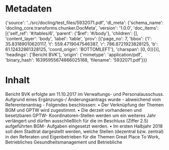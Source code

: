 # Metadaten
{'source': '../src/docling/test_files/5932071.pdf', 'dl_meta': {'schema_name': 'docling_core.transforms.chunker.DocMeta', 'version': '1.0.0', 'doc_items': [{'self_ref': '#/tables/6', 'parent': {'$ref': '#/body'}, 'children': [], 'content_layer': 'body', 'label': 'table', 'prov': [{'page_no': 7, 'bbox': {'l': 35.83189010620117, 't': 559.4719047546387, 'r': 786.8721923828125, 'b': 61.12432861328125, 'coord_origin': 'BOTTOMLEFT'}, 'charspan': [0, 0]}]}], 'headings': ['Bericht BVK'], 'origin': {'mimetype': 'application/pdf', 'binary_hash': 16395955674866025168, 'filename': '5932071.pdf'}}}

# Inhalt
Bericht BVK
erfolgte am 11.10.2017 im Verwaltungs- und Personalausschuss. Aufgrund eines Ergänzungs-/ Änderungsantrags wurde - abweichend vom Referentenantrag - Folgendes beschlossen: • Der Verknüpfung der Themen BGM und GPTW wird zugestimmt. • Die derzeit vorhandenen und besetzbaren GPTW- Koordinatoren-Stellen werden um ein weiteres Jahr verlängert und dürfen ausschließlich für die im Beschluss (Ziffer 2.5) aufgeführten BGM- Aufgaben eingesetzt werden. • Im ersten Halbjahr 2018 soll dem Stadtrat dargestellt werden, welche Stellen (dezentral bzw. zentral) in den Referaten und Eigenbetrieben für die Themen Great Place To Work, Betriebliches Gesundheitsmanagement und Betriebliche